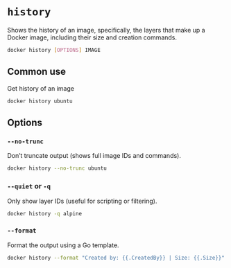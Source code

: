 # `history`

Shows the history of an image, specifically, the layers that make up a Docker image, including their size and creation commands.

```bash
docker history [OPTIONS] IMAGE
```

## Common use

Get history of an image

```bash
docker history ubuntu
```

## Options

### `--no-trunc`

Don’t truncate output (shows full image IDs and commands).

```bash
docker history --no-trunc ubuntu
```

### `--quiet` or `-q`

Only show layer IDs (useful for scripting or filtering).

```bash
docker history -q alpine
```

### `--format`

Format the output using a Go template.

```bash
docker history --format "Created by: {{.CreatedBy}} | Size: {{.Size}}" node
```
